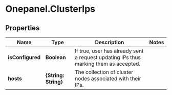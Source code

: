 # Onepanel.ClusterIps

## Properties
Name | Type | Description | Notes
------------ | ------------- | ------------- | -------------
**isConfigured** | **Boolean** | If true, user has already sent a request updating IPs thus marking them as accepted.  | 
**hosts** | **{String: String}** | The collection of cluster nodes associated with their IPs. | 


